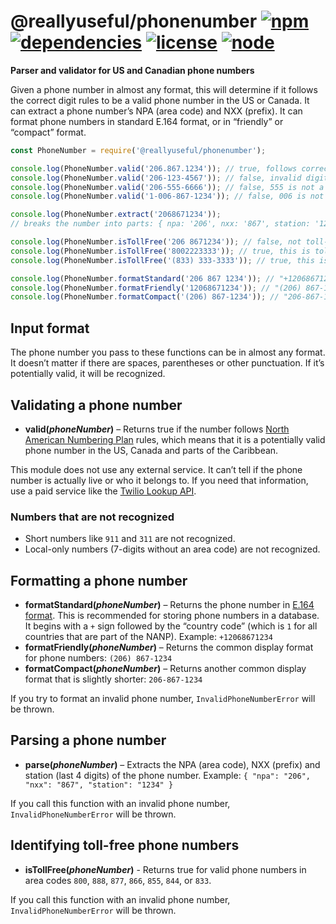 # @reallyuseful/phonenumber [![npm](https://img.shields.io/npm/v/@reallyuseful/phonenumber.svg)](https://www.npmjs.com/package/@reallyuseful/phonenumber) [![dependencies](https://img.shields.io/david/natesilva/@reallyuseful/phonenumber.svg)](https://www.npmjs.com/package/@reallyuseful/phonenumber) [![license](https://img.shields.io/github/license/natesilva/phonenumber.svg)](https://github.com/natesilva/phonenumber/blob/master/LICENSE) [![node](https://img.shields.io/node/v/@reallyuseful/phonenumber.svg)](https://www.npmjs.com/package/@reallyuseful/phonenumber)

**Parser and validator for US and Canadian phone numbers**

Given a phone number in almost any format, this will determine if it follows the correct digit rules to be a valid phone number in the US or Canada. It can extract a phone number’s NPA (area code) and NXX (prefix). It can format phone numbers in standard E.164 format, or in “friendly” or “compact” format.

```javascript
const PhoneNumber = require('@reallyuseful/phonenumber');

console.log(PhoneNumber.valid('206.867.1234')); // true, follows correct digit pattern
console.log(PhoneNumber.valid('206-123-4567')); // false, invalid digit pattern
console.log(PhoneNumber.valid('206-555-6666')); // false, 555 is not a valid NXX
console.log(PhoneNumber.valid('1-006-867-1234')); // false, 006 is not a valid NPA

console.log(PhoneNumber.extract('2068671234'));
// breaks the number into parts: { npa: '206', nxx: '867', station: '1234' }

console.log(PhoneNumber.isTollFree('206 8671234')); // false, not toll-free
console.log(PhoneNumber.isTollFree('8002223333')); // true, this is toll-free
console.log(PhoneNumber.isTollFree('(833) 333-3333')); // true, this is toll-free

console.log(PhoneNumber.formatStandard('206 867 1234')); // "+12068671234" (E.164 format)
console.log(PhoneNumber.formatFriendly('12068671234')); // "(206) 867-1234"
console.log(PhoneNumber.formatCompact('(206) 867-1234')); // "206-867-1234"
```

## Input format

The phone number you pass to these functions can be in almost any format. It doesn’t matter if there are spaces, parentheses or other punctuation. If it’s potentially valid, it will be recognized.

## Validating a phone number

- **valid(_phoneNumber_)** – Returns true if the number follows [North American Numbering Plan](https://en.wikipedia.org/wiki/North_American_Numbering_Plan) rules, which means that it is a potentially valid phone number in the US, Canada and parts of the Caribbean.

This module does not use any external service. It can’t tell if the phone number is actually live or who it belongs to. If you need that information, use a paid service like the [Twilio Lookup API](https://www.twilio.com/lookup).

### Numbers that are not recognized

- Short numbers like `911` and `311` are not recognized.
- Local-only numbers (7-digits without an area code) are not recognized.

## Formatting a phone number

- **formatStandard(_phoneNumber_)** – Returns the phone number in [E.164 format](https://en.wikipedia.org/wiki/E.164). This is recommended for storing phone numbers in a database. It begins with a `+` sign followed by the “country code” (which is `1` for all countries that are part of the NANP). Example: `+12068671234`
- **formatFriendly(_phoneNumber_)** – Returns the common display format for phone numbers: `(206) 867-1234`
- **formatCompact(_phoneNumber_)** – Returns another common display format that is slightly shorter: `206-867-1234`

If you try to format an invalid phone number, `InvalidPhoneNumberError` will be thrown.

## Parsing a phone number

- **parse(_phoneNumber_)** – Extracts the NPA (area code), NXX (prefix) and station (last 4 digits) of the phone number. Example: `{ "npa": "206", "nxx": "867", "station": "1234" }`

If you call this function with an invalid phone number, `InvalidPhoneNumberError` will be thrown.

## Identifying toll-free phone numbers

- **isTollFree(_phoneNumber_)** - Returns true for valid phone numbers in area codes `800`, `888`, `877`, `866`, `855`, `844`, or `833`.

If you call this function with an invalid phone number, `InvalidPhoneNumberError` will be thrown.
